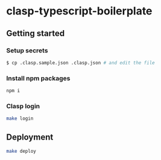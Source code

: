 # clasp-typescript-boilerplate

## Getting started

### Setup secrets

```sh
$ cp .clasp.sample.json .clasp.json # and edit the file
```

### Install npm packages

```sh
npm i
```

### Clasp login

```sh
make login
```

## Deployment

```sh
make deploy
```
